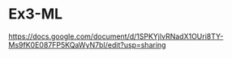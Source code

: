 # Ex3-ML
https://docs.google.com/document/d/1SPKYjlvRNadX1OUri8TY-Ms9fK0E087FP5KQaWyN7bI/edit?usp=sharing 
